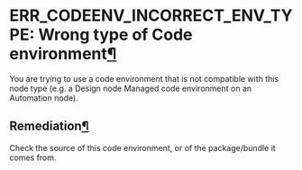 ERR\_CODEENV\_INCORRECT\_ENV\_TYPE: Wrong type of Code environment[¶](#err-codeenv-incorrect-env-type-wrong-type-of-code-environment "Permalink to this heading")
=================================================================================================================================================================


You are trying to use a code environment that is not compatible with this node type
(e.g. a Design node Managed code environment on an Automation node).



Remediation[¶](#remediation "Permalink to this heading")
--------------------------------------------------------


Check the source of this code environment, or of the package/bundle it comes from.